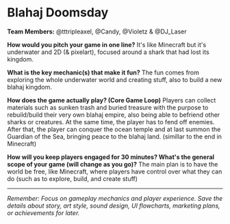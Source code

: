 # Blahaj Doomsday

**Team Members:** @tttripleaxel, @Candy, @Violetz & @DJ_Laser

**How would you pitch your game in one line?**
It's like Minecraft but it's underwater and 2D (& pixelart), focused around a shark that had lost its kingdom.

**What is the key mechanic(s) that make it fun?**
The fun comes from exploring the whole underwater world and creating stuff, also to build a new blahaj kingdom.

**How does the game actually play? (Core Game Loop)**
Players can collect materials such as sunken trash and buried treasure with the purpose to rebuild/build their very own blahaj empire, also being able to befriend other sharks or creatures. At the same time, the player has to fend off enemies. After that, the player can conquer the ocean temple and at last summon the Guardian of the Sea, bringing peace to the blahaj land. (simillar to the end in Minecraft)

**How will you keep players engaged for 30 minutes? What's the general scope of your game (will change as you go)?**
The main plan is to have the world be free, like Minecraft, where players have control over what they can do (such as to explore, build, and create stuff)

---
*Remember: Focus on gameplay mechanics and player experience. Save the details about story, art style, sound design, UI flowcharts, marketing plans, or achievements for later.*
